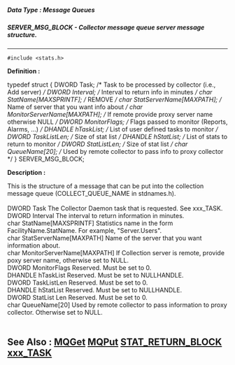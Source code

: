 ##### Data Type : Message Queues
##### SERVER_MSG_BLOCK - Collector message queue server message structure.
---
```
#include <stats.h>
```

**Definition :**

typedef struct {
   DWORD  Task;                       /* Task to be processed by
                                         collector
                                         (i.e., Add server) */
   DWORD  Interval;                   /* Interval to return info in
                                         minutes */
   char   StatName[MAXSPRINTF];       /* REMOVE */
   char   StatServerName[MAXPATH];    /* Name of server that you
                                         want info about */
   char   MonitorServerName[MAXPATH]; /* If remote provide proxy
                                         server name otherwise
                                         NULL */
   DWORD  MonitorFlags;               /* Flags passed to monitor
                                         (Reports, Alarms, ...) */
   DHANDLE hTaskList;                  /* List of user defined tasks
                                         to monitor */
   DWORD  TaskListLen;                /* Size of stat list */
   DHANDLE hStatList;                  /* List of stats to return to
                                         monitor */
   DWORD  StatListLen;                /* Size of stat list */
   char   QueueName[20];              /* Used by remote collector
                                         to pass info to proxy
                                         collector */
} SERVER_MSG_BLOCK;

**Description :**

This is the structure of a message that can be put into the collection message queue (COLLECT_QUEUE_NAME in stdnames.h).<br>
<br>
	DWORD	Task	The Collector Daemon task that is requested.  See xxx_TASK.<br>
	DWORD	Interval	The interval to return information in minutes.<br>
	char	StatName[MAXSPRINTF]	Statistics name in the form FacilityName.StatName.  For example, &quot;Server.Users&quot;.<br>
	char	StatServerName[MAXPATH]	Name of the server that you want information about.<br>
	char	MonitorServerName[MAXPATH]	If Collection server is remote, provide poxy server name, otherwise set to NULL.<br>
	DWORD	MonitorFlags	Reserved.  Must be set to 0.<br>
	DHANDLE	hTaskList	Reserved.  Must be set to NULLHANDLE.<br>
	DWORD 	TaskListLen	Reserved.  Must be set to 0.<br>
	DHANDLE	hStatList	Reserved.  Must be set to NULLHANDLE.<br>
	DWORD	StatList Len	Reserved.  Must be set to 0.<br>
	char	QueueName[20]	Used by remote collector to pass information to proxy collector.  Otherwise set to NULL.<br>
	<br>
	


**See Also :**
[MQGet](/domino-c-api-docs/reference/Func/MQGet)
[MQPut](/domino-c-api-docs/reference/Func/MQPut)
[STAT_RETURN_BLOCK](/domino-c-api-docs/reference/Data/STAT_RETURN_BLOCK)
[xxx_TASK](/domino-c-api-docs/reference/Symb/xxx_TASK)
---

